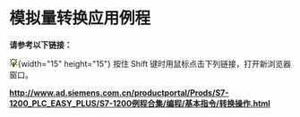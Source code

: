 # 模拟量转换应用例程

**请参考以下链接：**

![](images/3.gif){width="15" height="15"} 按住 Shift
键时用鼠标点击下列链接，打开新浏览器窗口。

**<http://www.ad.siemens.com.cn/productportal/Prods/S7-1200_PLC_EASY_PLUS/S7-1200例程合集/编程/基本指令/转换操作.html>**

 
